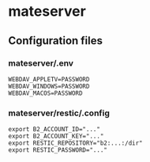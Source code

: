 # mateserver

## Configuration files

### mateserver/.env
```
WEBDAV_APPLETV=PASSWORD
WEBDAV_WINDOWS=PASSWORD
WEBDAV_MACOS=PASSWORD
```

### mateserver/restic/.config
```
export B2_ACCOUNT_ID="..."
export B2_ACCOUNT_KEY="..."
export RESTIC_REPOSITORY="b2:...:/dir"
export RESTIC_PASSWORD="..."
```
